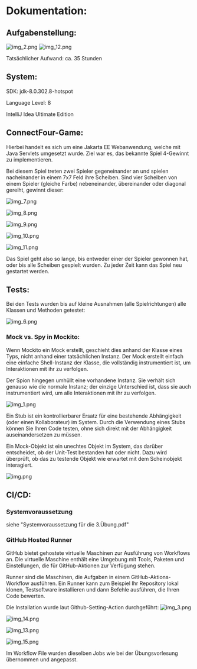 # Dokumentation:

## Aufgabenstellung:


![img_2.png](img_2.png)
![img_12.png](img_12.png)

Tatsächlicher Aufwand: ca. 35 Stunden

## System:

SDK: jdk-8.0.302.8-hotspot

Language Level: 8

IntelliJ Idea Ultimate Edition

## ConnectFour-Game:

Hierbei handelt es sich um eine Jakarta EE Webanwendung, welche mit Java Servlets umgesetzt wurde.
Ziel war es, das bekannte Spiel 4-Gewinnt zu implementieren.

Bei diesem Spiel treten zwei Spieler gegeneinander an und spielen nacheinander in einem 7x7 Feld ihre Scheiben.
Sind vier Scheiben von einem Spieler (gleiche Farbe) nebeneinander, übereinander oder diagonal gereiht, gewinnt dieser:

![img_7.png](img_7.png)

![img_8.png](img_8.png)

![img_9.png](img_9.png)

![img_10.png](img_10.png)

![img_11.png](img_11.png)

Das Spiel geht also so lange, bis entweder einer der Spieler gewonnen hat, 
oder bis alle Scheiben gespielt wurden. Zu jeder Zeit kann das Spiel neu gestartet werden.

## Tests:

Bei den Tests wurden bis auf kleine Ausnahmen (alle Spielrichtungen) alle Klassen und Methoden getestet:

![img_6.png](img_6.png)


### Mock vs. Spy in Mockito:

Wenn Mockito ein Mock erstellt, geschieht dies anhand der Klasse eines Typs, nicht anhand einer tatsächlichen Instanz.
Der Mock erstellt einfach eine einfache Shell-Instanz der Klasse, die vollständig instrumentiert ist, um Interaktionen mit ihr zu verfolgen.

Der Spion hingegen umhüllt eine vorhandene Instanz. Sie verhält sich genauso wie die normale Instanz; der einzige Unterschied ist, dass sie auch instrumentiert wird, um alle Interaktionen mit ihr zu verfolgen.

![img_1.png](img_1.png)

Ein Stub ist ein kontrollierbarer Ersatz für eine bestehende Abhängigkeit (oder einen Kollaborateur) im System. Durch die Verwendung eines Stubs können Sie Ihren Code testen, ohne sich direkt mit der Abhängigkeit auseinandersetzen zu müssen.

Ein Mock-Objekt ist ein unechtes Objekt im System, das darüber entscheidet, ob der Unit-Test bestanden hat oder nicht. Dazu wird überprüft, ob das zu testende Objekt wie erwartet mit dem Scheinobjekt interagiert.

![img.png](img.png)

## CI/CD:

### Systemvoraussetzung

siehe "Systemvoraussetzung für die 3.Übung.pdf"

### GitHub Hosted Runner

GitHub bietet gehostete virtuelle Maschinen zur Ausführung von Workflows an. Die virtuelle Maschine enthält eine Umgebung mit Tools, Paketen und Einstellungen, die für GitHub-Aktionen zur Verfügung stehen.

Runner sind die Maschinen, die Aufgaben in einem GitHub-Aktions-Workflow ausführen. Ein Runner kann zum Beispiel Ihr Repository lokal klonen, Testsoftware installieren und dann Befehle ausführen, die Ihren Code bewerten.

Die Installation wurde laut Github-Setting-Action durchgeführt:
![img_3.png](img_3.png)

![img_14.png](img_14.png)

![img_13.png](img_13.png)

![img_15.png](img_15.png)

Im Workflow File wurden dieselben Jobs wie bei der Übungsvorlesung übernommen und angepasst.